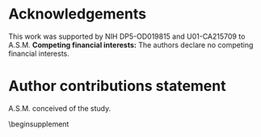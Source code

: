 # Acknowledgements

This work was supported by NIH DP5-OD019815 and U01-CA215709 to A.S.M. **Competing financial interests:** The authors declare no competing financial interests.

# Author contributions statement

A.S.M. conceived of the study. 

\beginsupplement
